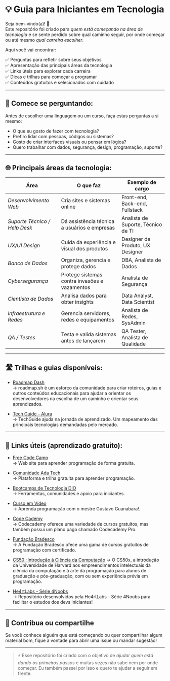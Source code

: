 

# 💡 Guia para Iniciantes em Tecnologia

Seja bem-vindo(a)! 👋  
Este repositório foi criado para *quem está começando na área de tecnologia* e se sente perdido sobre qual caminho seguir, por onde começar ou até mesmo *qual carreira escolher*.

Aqui você vai encontrar:

✅ Perguntas para refletir sobre seus objetivos  
✅ Apresentação das principais áreas da tecnologia  
✅ Links úteis para explorar cada carreira  
✅ Dicas e trilhas para começar a programar  
✅ Conteúdos gratuitos e selecionados com cuidado  

---

## 🧭 Comece se perguntando:

Antes de escolher uma linguagem ou um curso, faça estas perguntas a si mesmo:

- O que eu gosto de fazer com tecnologia?
- Prefiro lidar com pessoas, códigos ou sistemas?
- Gosto de criar interfaces visuais ou pensar em lógica?
- Quero trabalhar com dados, segurança, design, programação, suporte?

---

## 🌐 Principais áreas da tecnologia:

| Área | O que faz | Exemplo de cargo |
|------|-----------|------------------|
| *Desenvolvimento Web* | Cria sites e sistemas online | Front-end, Back-end, Fullstack |
| *Suporte Técnico / Help Desk* | Dá assistência técnica a usuários e empresas | Analista de Suporte, Técnico de TI |
| *UX/UI Design* | Cuida da experiência e visual dos produtos | Designer de Produto, UX Designer |
| *Banco de Dados* | Organiza, gerencia e protege dados | DBA, Analista de Dados |
| *Cybersegurança* | Protege sistemas contra invasões e vazamentos | Analista de Segurança |
| *Cientista de Dados* | Analisa dados para obter insights | Data Analyst, Data Scientist |
| *Infraestrutura e Redes* | Gerencia servidores, redes e equipamentos | Analista de Redes, SysAdmin |
| *QA / Testes* | Testa e valida sistemas antes de lançarem | QA Tester, Analista de Qualidade |

---

## 🛣 Trilhas e guias disponíveis:

- [Roadmap Dash](https://roadmap.sh/)  
  → roadmap.sh é um esforço da comunidade para criar roteiros, guias e outros conteúdos educacionais para ajudar a orientar os desenvolvedores na escolha de um caminho e orientar seus aprendizados.

- [Tech Guide - Alura](https://techguide.sh/)  
  → TechGuide ajuda na jornada de aprendizado. Um mapeamento das principais tecnologias demandadas pelo mercado.

---

## 🔗 Links úteis (aprendizado gratuito):

- [Free Code Camp](https://www.freecodecamp.org/)  
  → Web site para aprender programação de forma gratuita.

- [Comunidade Ada Tech](https://sso.ada.tech/?redirect_uri=https%3A%2F%2Fcomunidade.ada.tech%2F)  
  → Plataforma e trilha gratuita para aprender programação.

- [Bootcamps de Tecnologia DIO](https://www.dio.me/bootcamp)  
  → Ferramentas, comunidades e apoio para iniciantes.

- [Curso em Vídeo](https://www.cursoemvideo.com/cursos/)  
  → Aprenda programação com o mestre Gustavo Guanabara!.

- [Code Cademy](https://www.codecademy.com/)  
  → Codecademy oferece uma variedade de cursos gratuitos, mas também possui um plano pago chamado Codecademy Pro.

- [Fundação Bradesco](https://www.ev.org.br/areas-de-interesse/programacao)  
  → A Fundação Bradesco ofece uma gama de cursos gratuitos de programação com certificado.

- [CS50 -Introdução à Ciência da Computação](https://pll.harvard.edu/course/cs50-introduction-computer-science)
  → O CS50x, a introdução da Universidade de Harvard aos empreendimentos intelectuais da ciência da computação e à arte da programação para alunos de graduação e pós-graduação, com ou sem experiência prévia em programação.
 
- [He4rtLabs - Série 4Noobs](https://github.com/he4rt/4noobs)  
  → Repositório desenvolvidos pela He4rtLabs - Série 4Noobs para facilitar o estudos dos devs iniciantes!
---

## 🤝 Contribua ou compartilhe

Se você conhece alguém que está começando ou quer compartilhar algum material bom, fique à vontade para abrir uma issue ou mandar sugestão!

---

> ⚡ Esse repositório foi criado com o objetivo de *ajudar quem está dando os primeiros passos* e muitas vezes não sabe nem por onde começar. Eu também passei por isso e quero te ajudar a seguir em frente.
